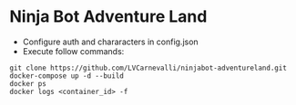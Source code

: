 # Ninja Bot Adventure Land
- Configure auth and chararacters in config.json
- Execute follow commands:
```
git clone https://github.com/LVCarnevalli/ninjabot-adventureland.git
docker-compose up -d --build
docker ps
docker logs <container_id> -f
```
